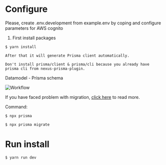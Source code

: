 # Configure
Please, create .env.development from example.env by coping and configure parameters for AWS cognito

1. First install packages
```
$ yarn install
```

`After that it will generate Prisma client automatically.`

`Don't install prisma/client & prisma/cli because you already have prisma cli from nexus-prisma-plugin.`

Datamodel - Prisma schema

![Workflow](https://i.ibb.co/S02741J/prisma-migrate.png)


If you have faced problem with migration, [click here](https://www.prisma.io/docs/reference/tools-and-interfaces/prisma-migrate) to read more.


Command:

```
$ npx prisma
```

```
$ npx prisma migrate
```


# Run install

```
$ yarn run dev
```


